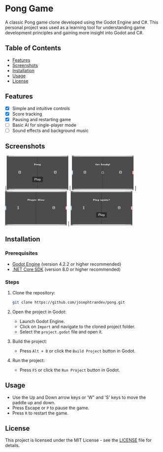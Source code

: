 # Pong Game

A classic Pong game clone developed using the Godot Engine and C#. This personal project was used as a learning tool for understanding game development principles and gaining more insight into Godot and C#.

## Table of Contents

- [Features](#features)
- [Screenshots](#screenshots)
- [Installation](#installation)
- [Usage](#usage)
- [License](#license)

## Features

- [X] Simple and intuitive controls
- [X] Score tracking
- [X] Pausing and restarting game
- [ ] Basic AI for single-player mode
- [ ] Sound effects and background music

## Screenshots

|<img src="/assets/preview/StartMenu.png?raw=true" alt="Start Menu" width="200"> | <img src="/assets/preview/GameStart.png?raw=true" alt="Game Start" width="200"> | <img src="/assets/preview/PlayerWin.png?raw=true" alt="Player Win" width="200"> | 
<img src="/assets/preview/PlayAgain.png?raw=true" alt="Play Again" width="200">

## Installation

### Prerequisites

- [Godot Engine](https://godotengine.org/download) (version 4.2.2 or higher recommended)
- [.NET Core SDK](https://dotnet.microsoft.com/download) (version 8.0 or higher recommended)

### Steps

1. Clone the repository:
    ```bash
    git clone https://github.com/josephtrandev/pong.git
    ```

2. Open the project in Godot:
    - Launch Godot Engine.
    - Click on `Import` and navigate to the cloned project folder.
    - Select the `project.godot` file and open it.

3. Build the project:
    - Press `Alt + B` or click the `Build Project` button in Godot.

4. Run the project:
    - Press `F5` or click the `Run Project` button in Godot.

## Usage

- Use the Up and Down arrow keys or 'W" and 'S' keys to move the paddle up and down.
- Press Escape or `P` to pause the game.
- Press `R` to restart the game.

## License

This project is licensed under the MIT License - see the [LICENSE](LICENSE) file for details.

